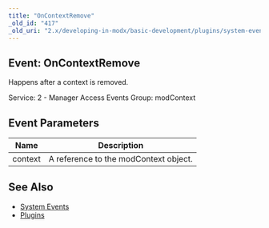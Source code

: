 ```yaml
---
title: "OnContextRemove"
_old_id: "417"
_old_uri: "2.x/developing-in-modx/basic-development/plugins/system-events/oncontextremove"
---
```


## Event: OnContextRemove

Happens after a context is removed.

Service: 2 - Manager Access Events
Group: modContext

## Event Parameters

| Name    | Description                           |
| ------- | ------------------------------------- |
| context | A reference to the modContext object. |

## See Also

- [System Events](extending-modx/plugins/system-events "System Events")
- [Plugins](extending-modx/plugins "Plugins")
